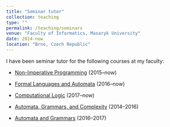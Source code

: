 ```yaml
---
title: "Seminar tutor"
collection: teaching
type: ""
permalink: /teaching/seminars
venue: "Faculty of Informatics, Masaryk University"
date: 2014-now
location: "Brno, Czech Republic"
---
```


I have been seminar tutor for the following courses at my faculty:

- [Non-Imperative Programming](https://is.muni.cz/course/fi/autumn2018/IB015) (2015–now)
- [Formal Languages and Automata](https://is.muni.cz/course/fi/spring2018/IB005) (2016–now)
- [Computational Logic](https://is.muni.cz/course/fi/autumn2018/IA008) (2017–now)

- [Automata, Grammars, and Complexity](https://is.muni.cz/course/fi/autumn2016/IB102) (2014–2016)
- [Automata and Grammars](https://is.muni.cz/course/fi/autumn2018/IB102) (2016–2017)
